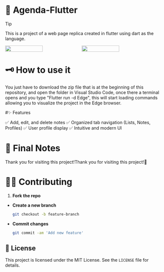 # 🚀 Agenda-Flutter
> [!TIP]  
> This is a project of a web page replica created in flutter using dart as the language.

<div style="display: flex;">
  <img src="https://github.com/user-attachments/assets/f97c4851-d712-4475-900b-b41f09d4a41b" width="49%"></img>   
  <img src="https://github.com/user-attachments/assets/99164677-5620-4dbb-999f-7874391e5f4c" width="49%"></img> 
</div>

# 🗝 How to use it  
You just have to download the zip file that is at the beginning of this repository, and open the folder in Visual Studio Code, once there a terminal opens and you type "Flutter run -d Edge", this will start loading commands allowing you to visualize the project in the Edge browser.

#✨ Features

✅ Add, edit, and delete notes
✅ Organized tab navigation (Lists, Notes, Profiles)
✅ User profile display
✅ Intuitive and modern UI

# 🌠 Final Notes
Thank you for visiting this project!Thank you for visiting this project!🌌

# 🐱‍👤 Contributing
1. **Fork the repo**
- **Create a new branch**
   ```bash
   git checkout -b feature-branch
- **Commit changes**
   ```bash
  git commit -am 'Add new feature'

## 📔 License
This project is licensed under the MIT License. See the `LICENSE` file for details.
